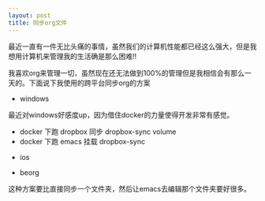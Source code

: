 ```yaml
---
layout: post
title: 同步org文件
---
```


最近一直有一件无比头痛的事情，虽然我们的计算机性能都已经这么强大，但是我想用计算机来管理我的生活确是那么困难!!

我喜欢org来管理一切，虽然现在还无法做到100%的管理但是我相信会有那么一天的。下面说下我使用的跨平台同步org的方案



* windows

最近对windows好感度up，因为借住docker的力量使得开发非常有感觉。

- docker 下跑 dropbox 同步 dropbox-sync volume
- docker 下跑 emacs 挂载 dropbox-sync

* ios

- beorg



这种方案要比直接同步一个文件夹，然后让emacs去编辑那个文件夹要好很多。
